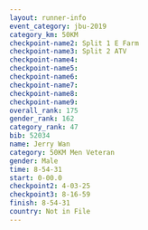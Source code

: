```yaml
---
layout: runner-info 
event_category: jbu-2019 
category_km: 50KM 
checkpoint-name2: Split 1 E Farm 
checkpoint-name3: Split 2 ATV 
checkpoint-name4: 
checkpoint-name5: 
checkpoint-name6: 
checkpoint-name7: 
checkpoint-name8: 
checkpoint-name9: 
overall_rank: 175
gender_rank: 162
category_rank: 47
bib: 52034
name: Jerry Wan
category: 50KM Men Veteran
gender: Male
time: 8-54-31
start: 0-00.0
checkpoint2: 4-03-25
checkpoint3: 8-16-59
finish: 8-54-31
country: Not in File
---
```

